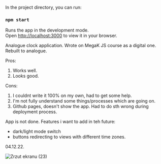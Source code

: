 In the project directory, you can run:
### `npm start`

Runs the app in the development mode.\
Open [http://localhost:3000](http://localhost:3000) to view it in your browser.

Analogue clock application. Wrote on MegaK JS course as a digital one. Rebuilt to analogue.

Pros:
  1. Works well.
  2. Looks good.
  
Cons:
  1. I couldnt write it 100% on my own, had to get some help.
  2. I'm not fully understand some things/processes which are going on. 
  3. Github pages, doesn't show the app. Had to do sth wrong during deployment process.
  
 App is not done. Features i want to add in teh future:
  * dark/light mode switch
  * buttons redirecting to views with different time zones.
  
  04.12.22.
  
![Zrzut ekranu (23)](https://user-images.githubusercontent.com/110019733/218260990-cdca2725-b86f-4dff-8380-30567e7ea8ac.png)
